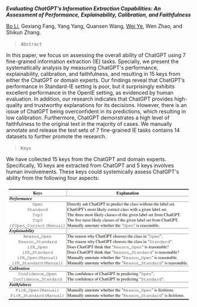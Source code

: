 ***Evaluating ChatGPT’s Information Extraction Capabilities: An Assessment of Performance, Explainability, Calibration, and Faithfulness***

[Bo Li](https://deepblue666.github.io/), Gexiang Fang, Yang Yang, Quansen Wang, [Wei Ye](https://se.pku.edu.cn/kcl/weiye/), Wen Zhao, and Shikun Zhang.


> `Abstract`

In this paper, we focus on assessing the overall ability of ChatGPT using 7 fine-grained information extraction (IE) tasks. Specially, we present the systematically analysis by measuring ChatGPT's performance, explainability, calibration, and faithfulness, and resulting in 15 keys from either the ChatGPT or domain experts. Our findings reveal that ChatGPT’s performance in Standard-IE setting is poor, but it surprisingly exhibits excellent performance in the OpenIE setting, as evidenced by human evaluation. In addition, our research indicates that ChatGPT provides high-quality and trustworthy explanations for its decisions. However, there is an issue of ChatGPT being overconfident in its predictions, which resulting in low calibration. Furthermore, ChatGPT demonstrates a high level of faithfulness to the original text in the majority of cases. We manually annotate and release the test sets of 7 fine-grained IE tasks contains 14 datasets to further promote the research. 

> `Keys`

We have collected 15 keys from the ChatGPT and domain experts. Specifically, 10 keys are extracted from ChatGPT and 5 keys involves human involvements. These keys could systemically assess ChatGPT's ability from the following four aspects: 

![keys](https://github.com/pkuserc/ChatGPT_for_IE/blob/main/Image/keys.jpg)


